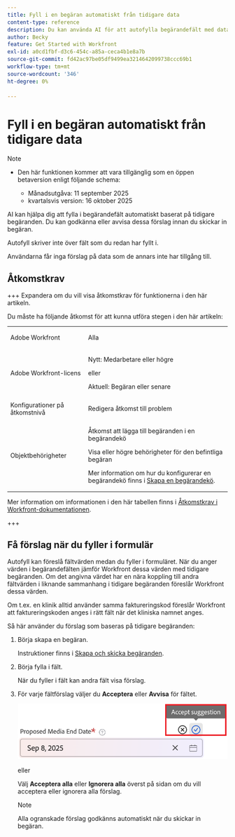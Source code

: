 ```yaml
---
title: Fyll i en begäran automatiskt från tidigare data
content-type: reference
description: Du kan använda AI för att autofylla begärandefält med data från tidigare begäranden.
author: Becky
feature: Get Started with Workfront
exl-id: a0cd1fbf-d3c6-454c-a85a-ceca4b1e8a7b
source-git-commit: fd42ac97be05df9499ea3214642099738ccc69b1
workflow-type: tm+mt
source-wordcount: '346'
ht-degree: 0%

---
```


# Fyll i en begäran automatiskt från tidigare data

>[!NOTE]
>
>* Den här funktionen kommer att vara tillgänglig som en öppen betaversion enligt följande schema:
>
>   * Månadsutgåva: 11 september 2025
>   * kvartalsvis version: 16 oktober 2025

AI kan hjälpa dig att fylla i begärandefält automatiskt baserat på tidigare begäranden. Du kan godkänna eller avvisa dessa förslag innan du skickar in begäran.

Autofyll skriver inte över fält som du redan har fyllt i.

Användarna får inga förslag på data som de annars inte har tillgång till.

## Åtkomstkrav

+++ Expandera om du vill visa åtkomstkrav för funktionerna i den här artikeln.

Du måste ha följande åtkomst för att kunna utföra stegen i den här artikeln:

<table style="table-layout:auto"> 
 <col> 
 <col> 
 <tbody> 
  <tr> 
   <td role="rowheader">Adobe Workfront</td> 
   <td> <p>Alla </p> </td> 
  </tr> 
  <tr> 
   <td role="rowheader">Adobe Workfront-licens</td> 
   <td> <p>Nytt: Medarbetare eller högre</p>
   eller
   <p>Aktuell: Begäran eller senare</p>
    </td> 
  </tr> 
  <tr> 
   <td role="rowheader">Konfigurationer på åtkomstnivå</td> 
   <td> <p>Redigera åtkomst till problem</p>  </td> 
  </tr> 
   <td role="rowheader">Objektbehörigheter</td> 
   <td><p>Åtkomst att lägga till begäranden i en begärandekö</p> <p>Visa eller högre behörigheter för den befintliga begäran</p> <p>Mer information om hur du konfigurerar en begärandekö finns i <a href="../../../manage-work/requests/create-and-manage-request-queues/create-request-queue.md" class="MCXref xref">Skapa en begärandekö</a>. </p> </td> 
  <tr>
  </tr>
 </tbody> 
</table>

Mer information om informationen i den här tabellen finns i [Åtkomstkrav i Workfront-dokumentationen](/help/quicksilver/administration-and-setup/add-users/access-levels-and-object-permissions/access-level-requirements-in-documentation.md).

+++

## Få förslag när du fyller i formulär

Autofyll kan föreslå fältvärden medan du fyller i formuläret. När du anger värden i begärandefälten jämför Workfront dessa värden med tidigare begäranden. Om det angivna värdet har en nära koppling till andra fältvärden i liknande sammanhang i tidigare begäranden föreslår Workfront dessa värden.

Om t.ex. en klinik alltid använder samma faktureringskod föreslår Workfront att faktureringskoden anges i rätt fält när det kliniska namnet anges.

Så här använder du förslag som baseras på tidigare begäranden:

1. Börja skapa en begäran.

   Instruktioner finns i [Skapa och skicka begäranden](/help/quicksilver/manage-work/requests/create-requests/create-submit-requests.md).

1. Börja fylla i fält.

   När du fyller i fält kan andra fält visa förslag.

1. För varje fältförslag väljer du **Acceptera** eller **Avvisa** för fältet.

   ![Godkänn eller avvisa förslag](assets/accept-reject-suggestion.png)

   eller

   Välj **Acceptera alla** eller **Ignorera alla** överst på sidan om du vill acceptera eller ignorera alla förslag.

   >[!NOTE]
   >
   >Alla ogranskade förslag godkänns automatiskt när du skickar in begäran.
